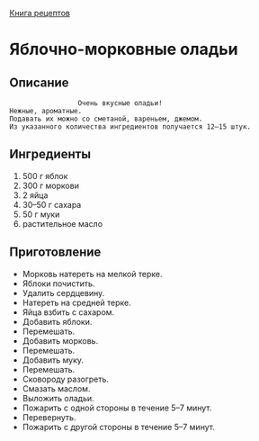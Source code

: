 [Книга рецептов](main.md)
# Яблочно-морковные оладьи
##  Описание

                     Очень вкусные оладьи!
    Нежные, ароматные.
    Подавать их можно со сметаной, вареньем, джемом.
    Из указанного количества ингредиентов получается 12–15 штук.

## Ингредиенты
1. 500 г яблок
2. 300 г моркови
3. 2 яйца
4. 30–50 г сахара
5. 50 г муки
6. растительное масло

## Приготовление

- Морковь натереть на мелкой терке.
- Яблоки почистить.
- Удалить сердцевину.
- Натереть на средней терке.
- Яйца взбить с сахаром.
- Добавить яблоки.
- Перемешать.
- Добавить морковь.
- Перемешать.
- Добавить муку.
- Перемешать.
- Сковороду разогреть.
- Смазать маслом.
- Выложить оладьи.
- Пожарить с одной стороны в течение 5–7 минут.
- Перевернуть.
- Пожарить с другой стороны в течение 5–7 минут.

